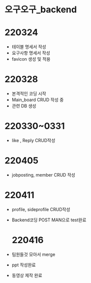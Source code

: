



# **오구오구_backend**



# 220324

- 테이블 명세서 작성
- 요구사항 명세서 작성
- favicon 생성 및 적용

# 220328

- 본격적인 코딩 시작
- Main_board CRUD 작성 중
- 관련 DB 생성

# 220330~0331

- like , Reply  CRUD작성

# 220405

- jobposting, member CRUD 작성

# 220411

- profile, sideprofile CRUD작성
- Backend코딩 POST MAN으로 test완료

	# 220416

- 팀원들것 모아서 merge
- ppt  작성완료
- 동영상 제작 완료





